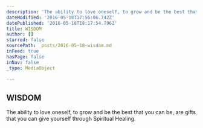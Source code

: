 ```yaml
---
description: 'The ability to love oneself, to grow and be the best that you can be, are gifts that you can give yourself through Spiritual Healing.'
dateModified: '2016-05-18T17:56:06.742Z'
datePublished: '2016-05-18T18:17:54.796Z'
title: WISDOM
author: []
starred: false
sourcePath: _posts/2016-05-18-wisdom.md
inFeed: true
hasPage: false
inNav: false
_type: MediaObject

---
```

<article style=""><h1>WISDOM</h1></article>

The ability to love oneself, to grow and be the best that you can be, are gifts that you can give yourself through Spiritual Healing.